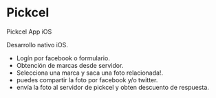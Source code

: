 Pickcel
=======

Pickcel App iOS


Desarrollo nativo iOS.

- Logín por facebook o formulario.
- Obtención de marcas desde servidor.
- Selecciona una marca y saca una foto relacionada!.
- puedes compartir la foto por facebook y/o twitter.
- envía la foto al servidor de pickcel y obten descuento de respuesta.
